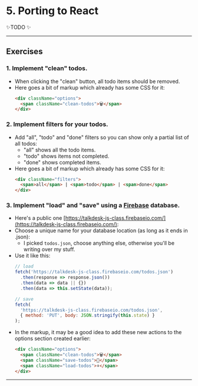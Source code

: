 # 5. Porting to React

✨TODO ✨

---

## Exercises
### 1. Implement "clean" todos.
  - When clicking the "clean" button, all todo items should be removed.
  - Here goes a bit of markup which already has some CSS for it:
    ```html
    <div className="options">
      <span className="clean-todos">🗑</span>
    </div>
    ```

### 2. Implement filters for your todos.
  - Add "all", "todo" and "done" filters so you can show only a partial list of all todos:
      - "all" shows all the todo items.
      - "todo" shows items not completed.
      - "done" shows completed items.
  - Here goes a bit of markup which already has some CSS for it:
    ```html
    <div className="filters">
      <span>all</span> | <span>todo</span> | <span>done</span>
    </div>
    ```

### 3. Implement "load" and "save" using a [Firebase](https://firebase.google.com/) database.
  - Here's a public one [https://talkdesk-js-class.firebaseio.com/](https://talkdesk-js-class.firebaseio.com/):
  - Choose a unique name for your database location (as long as it ends in .json):
    - I picked `todos.json`, choose anything else, otherwise you'll be writing over my stuff.
  - Use it like this:
    ```js
    // load
    fetch('https://talkdesk-js-class.firebaseio.com/todos.json')
      .then(response => response.json())
      .then(data => data || {})
      .then(data => this.setState(data));

    // save
    fetch(
      'https://talkdesk-js-class.firebaseio.com/todos.json',
      { method: 'PUT', body: JSON.stringify(this.state) }
    );
  - In the markup, it may be a good idea to add these new actions to the options section created earlier:
    ```html
    <div className="options">
      <span className="clean-todos">🗑</span>
      <span className="save-todos">🚀</span>
      <span className="load-todos">⬇</span>
    </div>
    ```

---
